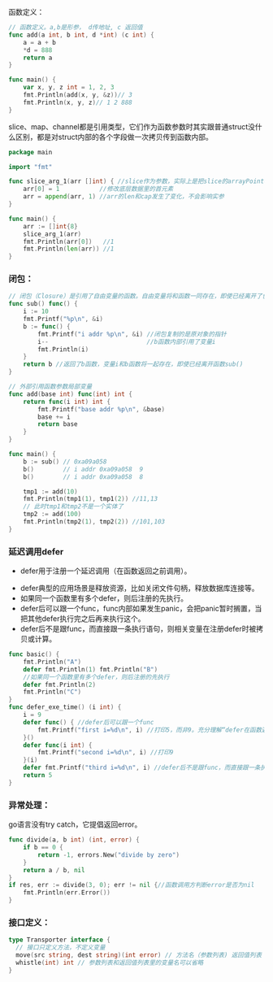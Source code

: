 函数定义：

```go
// 函数定义。a,b是形参， d传地址, c 返回值
func add(a int, b int, d *int) (c int) {
	a = a + b
	*d = 888
	return a
}

func main() {
	var x, y, z int = 1, 2, 3
	fmt.Println(add(x, y, &z))// 3
	fmt.Println(x, y, z)// 1 2 888
}
```

slice、map、channel都是引用类型，它们作为函数参数时其实跟普通struct没什么区别，都是对struct内部的各个字段做一次拷贝传到函数内部。

```go
package main

import "fmt"

func slice_arg_1(arr []int) { //slice作为参数，实际上是把slice的arrayPointer、len、cap拷贝了一份传进来
	arr[0] = 1           //修改底层数据里的首元素
	arr = append(arr, 1) //arr的len和cap发生了变化，不会影响实参
}

func main() {
	arr := []int{8}
	slice_arg_1(arr)
	fmt.Println(arr[0])   //1
	fmt.Println(len(arr)) //1
}
```

### 闭包：

```go
// 闭包（Closure）是引用了自由变量的函数。自由变量将和函数一同存在，即使已经离开了创造它的环境。
func sub() func() {
	i := 10
	fmt.Printf("%p\n", &i)
	b := func() {
		fmt.Printf("i addr %p\n", &i) //闭包复制的是原对象的指针
		i--                           //b函数内部引用了变量i
		fmt.Println(i)
	}
	return b //返回了b函数，变量i和b函数将一起存在，即使已经离开函数sub()
}

// 外部引用函数参数局部变量
func add(base int) func(int) int {
	return func(i int) int {
		fmt.Printf("base addr %p\n", &base)
		base += i
		return base
	}
}

func main() {
	b := sub() // 0xa09a058
	b()        // i addr 0xa09a058  9
	b()        // i addr 0xa09a058  8

	tmp1 := add(10)
	fmt.Println(tmp1(1), tmp1(2)) //11,13
	// 此时tmp1和tmp2不是一个实体了
	tmp2 := add(100)
	fmt.Println(tmp2(1), tmp2(2)) //101,103
}

```

### 延迟调用defer

* defer用于注册一个延迟调用（在函数返回之前调用）。

- defer典型的应用场景是释放资源，比如关闭文件句柄，释放数据库连接等。
- 如果同一个函数里有多个defer，则后注册的先执行。
- defer后可以跟一个func，func内部如果发生panic，会把panic暂时搁置，当把其他defer执行完之后再来执行这个。
- defer后不是跟func，而直接跟一条执行语句，则相关变量在注册defer时被拷贝或计算。

```go
func basic() {
    fmt.Println("A")
    defer fmt.Println(1) fmt.Println("B")
    //如果同一个函数里有多个defer，则后注册的先执行
    defer fmt.Println(2)
    fmt.Println("C")
}
func defer_exe_time() (i int) {
	i = 9
	defer func() { //defer后可以跟一个func
		fmt.Printf("first i=%d\n", i) //打印5，而非9。充分理解“defer在函数返回前执行”的含义，不是在“return语句前执行defer”
	}()
	defer func(i int) {
		fmt.Printf("second i=%d\n", i) //打印9
	}(i)
	defer fmt.Printf("third i=%d\n", i) //defer后不是跟func，而直接跟一条执行语句，则相关变量在注册defer时被拷贝或计算
	return 5
}
```

### 异常处理：

go语言没有try catch，它提倡返回error。

```go
func divide(a, b int) (int, error) {
    if b == 0 {
        return -1, errors.New("divide by zero")
    }
    return a / b, nil
}
if res, err := divide(3, 0); err != nil {//函数调用方判断error是否为nil
    fmt.Println(err.Error())
}
```

### 接口定义：

```go
type Transporter interface {
  // 接口只定义方法，不定义变量
  move(src string, dest string)(int error) // 方法名（参数列表) 返回值列表
  whistle(int) int // 参数列表和返回值列表里的变量名可以省略
}
```
